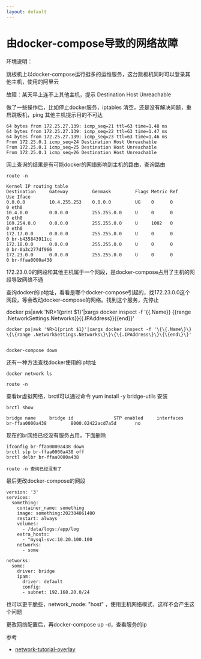 ```yaml
---
layout: default
---
```


# 由docker-compose导致的网络故障


环境说明：

跳板机上以docker-compose运行挺多的运维服务，这台跳板机同时可以登录其他主机，使用的阿里云

故障：某天早上连不上其他主机，提示 Destination Host Unreachable

做了一些操作后，比如停止docker服务，iptables 清空，还是没有解决问题，重启跳板机，ping 其他主机提示目的不可达

```
64 bytes from 172.25.27.139: icmp_seq=21 ttl=63 time=1.48 ms
64 bytes from 172.25.27.139: icmp_seq=22 ttl=63 time=1.47 ms
64 bytes from 172.25.27.139: icmp_seq=23 ttl=63 time=1.46 ms
From 172.25.0.1 icmp_seq=24 Destination Host Unreachable
From 172.25.0.1 icmp_seq=25 Destination Host Unreachable
From 172.25.0.1 icmp_seq=26 Destination Host Unreachable
```

网上查询的结果是有可能docker的网络影响到主机的路由，查询路由

```
route -n

Kernel IP routing table
Destination     Gateway         Genmask         Flags Metric Ref    Use Iface
0.0.0.0         10.4.255.253    0.0.0.0         UG    0      0        0 eth0
10.4.0.0        0.0.0.0         255.255.0.0     U     0      0        0 eth0
169.254.0.0     0.0.0.0         255.255.0.0     U     1002   0        0 eth0
172.17.0.0      0.0.0.0         255.255.0.0     U     0      0        0 br-b435843911cc
172.18.0.0      0.0.0.0         255.255.0.0     U     0      0        0 br-0a3c277df966
172.23.0.0      0.0.0.0         255.255.0.0     U     0      0        0 br-ffaa0000a438

```

172.23.0.0的网段和其他主机属于一个网段，是docker-compose占用了主机的网段导致网络不通

查询docker的ip地址，看看是哪个docker-compose引起的，找172.23.0.0这个网段，等会改动docker-compose的网络。找到这个服务，先停止

docker ps|awk 'NR>1{print $1}'|xargs docker inspect -f '{{.Name}} {{range .NetworkSettings.Networks}}{{.IPAddress}}{{end}}'

```
docker ps|awk 'NR>1{print $1}'|xargs docker inspect -f '\{\{.Name\}\} \{\{range .NetworkSettings.Networks\}\}\{\{.IPAddress\}\}\{\{end\}\}'


docker-compose down
```

还有一种方法查找docker使用的ip地址

```
docker network ls

route -n
```

查看br虚拟网络，brctl可以通过命令 yum install -y bridge-utils 安装

```
brctl show

bridge name     bridge id               STP enabled     interfaces
br-ffaa0000a438         8000.02422acd7a5d       no
```

现在的br网络已经没有服务占用，下面删除

```
ifconfig br-ffaa0000a438 down
brctl stp br-ffaa0000a438 off
brctl delbr br-ffaa0000a438

route -n 查询已经没有了
```

最后更改docker-compose的网段

```
version: '3'
services:
  something:
    container_name: something
    image: something:202304061400
    restart: always
    volumes:
      - /data/logs:/app/log
    extra_hosts:
      - "mysql-svc:10.20.100.100
    networks:
      - some

networks:
  some:
    driver: bridge
    ipam:
      driver: default
      config:
      - subnet: 192.168.20.0/24
```

也可以更干脆些，network_mode: "host" ，使用主机网络模式，这样不会产生这个问题

更改网络配置后，再docker-compose up -d，查看服务的ip



参考 
- [network-tutorial-overlay](https://docs.docker.com/network/network-tutorial-overlay/)
